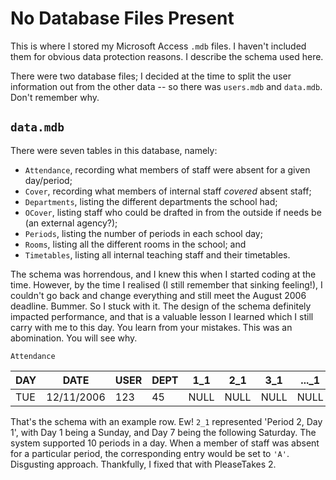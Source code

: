 # No Database Files Present
This is where I stored my Microsoft Access `.mdb` files. I haven't included them for obvious data protection reasons. I describe the schema used here.

There were two database files; I decided at the time to split the user information out from the other data -- so there was `users.mdb` and `data.mdb`. Don't remember why.

## `data.mdb`
There were seven tables in this database, namely:

* `Attendance`, recording what members of staff were absent for a given day/period;
* `Cover`, recording what members of internal staff *covered* absent staff;
* `Departments`, listing the different departments the school had;
* `OCover`, listing staff who could be drafted in from the outside if needs be (an external agency?);
* `Periods`, listing the number of periods in each school day;
* `Rooms`, listing all the different rooms in the school; and
* `Timetables`, listing all internal teaching staff and their timetables.

The schema was horrendous, and I knew this when I started coding at the time. However, by the time I realised (I still remember that sinking feeling!), I couldn't go back and change everything and still meet the August 2006 deadline. Bummer. So I stuck with it. The design of the schema definitely impacted performance, and that is a valuable lesson I learned which I still carry with me to this day. You learn from your mistakes. This was an abomination. You will see why.

`Attendance`

| DAY | DATE       | USER | DEPT | 1_1  | 2_1  | 3_1  | ..._1 | 10_1 | 1_2 | 2_2 | ...  | 10_7 |
|-----|------------|------|------|------|------|------|-------|------|-----|-----|------|------|
| TUE | 12/11/2006 | 123  | 45   | NULL | NULL | NULL | NULL  | NULL | A   | A   | NULL | NULL |

That's the schema with an example row. Ew! `2_1` represented 'Period 2, Day 1', with Day 1 being a Sunday, and Day 7 being the following Saturday. The system supported 10 periods in a day. When a member of staff was absent for a particular period, the corresponding entry would be set to `'A'`. Disgusting approach. Thankfully, I fixed that with PleaseTakes 2.